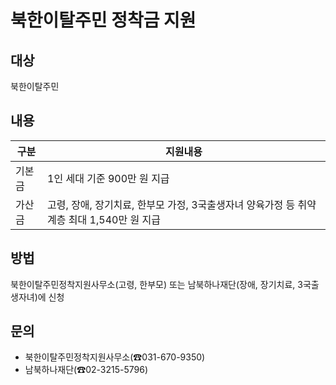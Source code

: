 # 북한이탈주민 정착금 지원

## 대상
북한이탈주민

## 내용

| 구분   | 지원내용 |
|------|--------|
| 기본금  | 1인 세대 기준 900만 원 지급 |
| 가산금  | 고령, 장애, 장기치료, 한부모 가정, 3국출생자녀 양육가정 등 취약계층 최대 1,540만 원 지급 |

## 방법
북한이탈주민정착지원사무소(고령, 한부모) 또는 남북하나재단(장애, 장기치료, 3국출생자녀)에 신청

## 문의
- 북한이탈주민정착지원사무소(☎031-670-9350)
- 남북하나재단(☎02-3215-5796)
